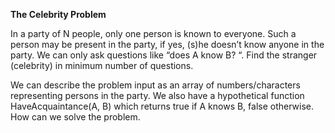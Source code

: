 **The Celebrity Problem**

In a party of N people, only one person is known to everyone. Such a person may be present in the party, if yes, (s)he doesn’t
 know anyone in the party. We can only ask questions like “does A know B? “.
  Find the stranger (celebrity) in minimum number of questions.

We can describe the problem input as an array of numbers/characters representing persons in the party. We also have a hypothetical 
function HaveAcquaintance(A, B) which returns true if A knows B, false otherwise. How can we solve the problem.
